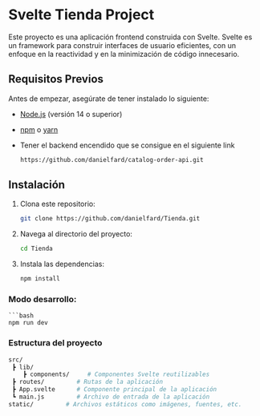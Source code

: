 # Svelte Tienda Project

Este proyecto es una aplicación frontend construida con Svelte. Svelte es un framework para construir interfaces de usuario eficientes, con un enfoque en la reactividad y en la minimización de código innecesario.

## Requisitos Previos

Antes de empezar, asegúrate de tener instalado lo siguiente:

- [Node.js](https://nodejs.org/) (versión 14 o superior)
- [npm](https://www.npmjs.com/) o [yarn](https://yarnpkg.com/)
- Tener el backend encendido que se consigue en el siguiente link

    ```bash
    https://github.com/danielfard/catalog-order-api.git

## Instalación

1. Clona este repositorio:

   ```bash
   git clone https://github.com/danielfard/Tienda.git

2. Navega al directorio del proyecto:

    ```bash
    cd Tienda

3. Instala las dependencias:

    ```bash
    npm install

### Modo desarrollo:

    ```bash
    npm run dev

### Estructura del proyecto
```bash
src/    
 ┣ lib/     
    ┣ components/     # Componentes Svelte reutilizables 
 ┣ routes/         # Rutas de la aplicación
 ┣ App.svelte      # Componente principal de la aplicación
 ┗ main.js         # Archivo de entrada de la aplicación
static/         # Archivos estáticos como imágenes, fuentes, etc.


